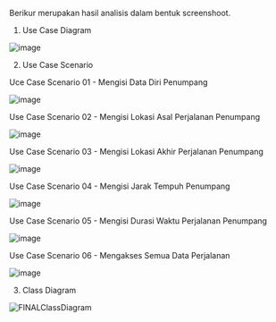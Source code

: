 Berikur merupakan hasil analisis dalam bentuk screenshoot.

1. Use Case Diagram

![image](https://user-images.githubusercontent.com/78064802/116886686-94952f00-ac53-11eb-81fd-548b5caf2f18.png)



2. Use Case Scenario


Uce Case Scenario 01 - Mengisi Data Diri Penumpang

![image](https://user-images.githubusercontent.com/78064802/116887612-b347f580-ac54-11eb-827e-bbe7a0235b3a.png)


Use Case Scenario 02 - Mengisi Lokasi Asal Perjalanan Penumpang

![image](https://user-images.githubusercontent.com/78064802/116888290-7af4e700-ac55-11eb-8c57-a10e28c09833.png)


Use Case Scenario 03 - Mengisi Lokasi Akhir Perjalanan Penumpang

![image](https://user-images.githubusercontent.com/78064802/116888845-200fbf80-ac56-11eb-9068-561742e89e8c.png)


Use Case Scenario 04 - Mengisi Jarak Tempuh Penumpang

![image](https://user-images.githubusercontent.com/78064802/116889623-f99e5400-ac56-11eb-8185-39f2324b40f3.png)


Use Case Scenario 05 - Mengisi Durasi Waktu Perjalanan Penumpang

![image](https://user-images.githubusercontent.com/78064802/116890464-d922c980-ac57-11eb-9e28-fa91a1af4222.png)


Use Case Scenario 06 - Mengakses Semua Data Perjalanan

![image](https://user-images.githubusercontent.com/78064802/116891589-18054f00-ac59-11eb-8d8d-d738fd6247ab.png)



3. Class Diagram

![FINALClassDiagram](https://user-images.githubusercontent.com/78064802/120844114-1fda4b00-c599-11eb-9ec5-26cc1b65a650.png)
